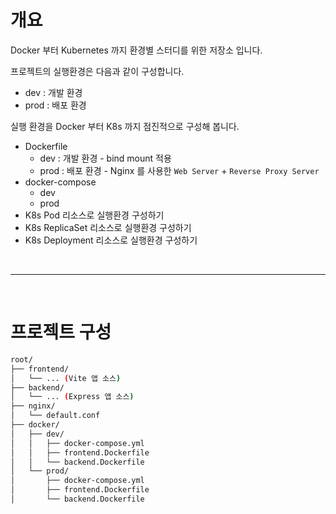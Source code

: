# 개요

Docker 부터 Kubernetes 까지 환경별 스터디를 위한 저장소 입니다.

프로젝트의 실행환경은 다음과 같이 구성합니다.
- dev : 개발 환경
- prod : 배포 환경

실행 환경을 Docker 부터 K8s 까지 점진적으로 구성해 봅니다.
- Dockerfile
  - dev : 개발 환경 - bind mount 적용
  - prod : 배포 환경 - Nginx 를 사용한 `Web Server` + `Reverse Proxy Server`
- docker-compose
  - dev
  - prod
- K8s Pod 리소스로 실행환경 구성하기
- K8s ReplicaSet 리소스로 실행환경 구성하기
- K8s Deployment 리소스로 실행환경 구성하기



<br /><hr /><br />



# 프로젝트 구성

```bash
root/
├── frontend/
│   └── ... (Vite 앱 소스)
├── backend/
│   └── ... (Express 앱 소스)
├── nginx/
│   └── default.conf
├── docker/
│   ├── dev/
│   │   ├── docker-compose.yml
│   │   ├── frontend.Dockerfile
│   │   └── backend.Dockerfile
│   └── prod/
│       ├── docker-compose.yml
│       ├── frontend.Dockerfile
│       └── backend.Dockerfile
```
